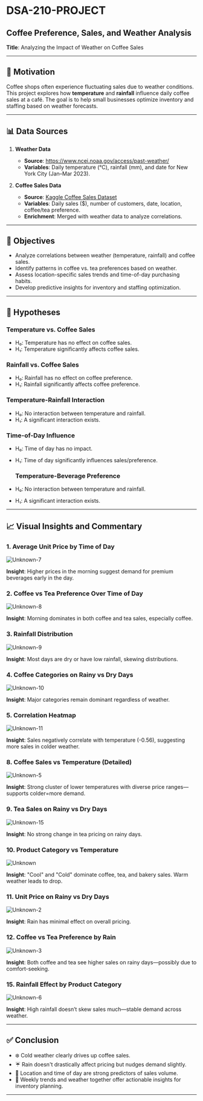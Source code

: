 
# DSA-210-PROJECT
## Coffee Preference, Sales, and Weather Analysis

**Title**: Analyzing the Impact of Weather on Coffee Sales

---

## 🧭 Motivation
Coffee shops often experience fluctuating sales due to weather conditions. This project explores how **temperature** and **rainfall** influence daily coffee sales at a café. The goal is to help small businesses optimize inventory and staffing based on weather forecasts.

---

## 📊 Data Sources
1. **Weather Data**
   - **Source**: https://www.ncei.noaa.gov/access/past-weather/
   - **Variables**: Daily temperature (°C), rainfall (mm), and date for New York City (Jan–Mar 2023).

2. **Coffee Sales Data**
   - **Source**: [Kaggle Coffee Sales Dataset](https://www.kaggle.com/datasets/ahmedabbas757/coffee-sales)
   - **Variables**: Daily sales ($), number of customers, date, location, coffee/tea preference.
   - **Enrichment**: Merged with weather data to analyze correlations.

---

## 🎯 Objectives
- Analyze correlations between weather (temperature, rainfall) and coffee sales.
- Identify patterns in coffee vs. tea preferences based on weather.
- Assess location-specific sales trends and time-of-day purchasing habits.
- Develop predictive insights for inventory and staffing optimization.

---

## 🔬 Hypotheses
### Temperature vs. Coffee Sales
- H₀: Temperature has no effect on coffee sales.
- H₁: Temperature significantly affects coffee sales.

### Rainfall vs. Coffee Sales
- H₀: Rainfall has no effect on coffee preference.
- H₁: Rainfall significantly affects coffee preference.

### Temperature-Rainfall Interaction
- H₀: No interaction between temperature and rainfall.
- H₁: A significant interaction exists.

### Time-of-Day Influence
- H₀: Time of day has no impact.
- H₁: Time of day significantly influences sales/preference.
  
  ### Temperature-Beverage Preference
- H₀: No interaction between temperature and rainfall.
- H₁: A significant interaction exists.


---

## 📈 Visual Insights and Commentary

### 1. Average Unit Price by Time of Day

![Unknown-7](https://github.com/user-attachments/assets/66a267f2-097f-424e-a2ed-6d968709cd67)

**Insight**: Higher prices in the morning suggest demand for premium beverages early in the day.

### 2. Coffee vs Tea Preference Over Time of Day
![Unknown-8](https://github.com/user-attachments/assets/909507d8-23c0-471b-919a-340f4e653a36)

**Insight**: Morning dominates in both coffee and tea sales, especially coffee.

### 3. Rainfall Distribution
![Unknown-9](https://github.com/user-attachments/assets/06269ef9-9ec7-4fe9-b042-1c499539ef7b)

**Insight**: Most days are dry or have low rainfall, skewing distributions.

### 4. Coffee Categories on Rainy vs Dry Days
![Unknown-10](https://github.com/user-attachments/assets/a192dde6-1ded-45ae-a0a3-aa6fabb675ad)
 
**Insight**: Major categories remain dominant regardless of weather.

### 5. Correlation Heatmap
![Unknown-11](https://github.com/user-attachments/assets/c6cc531f-aa05-4200-96db-9ce62c144a1a)

**Insight**: Sales negatively correlate with temperature (-0.56), suggesting more sales in colder weather.

### 8. Coffee Sales vs Temperature (Detailed)
![Unknown-5](https://github.com/user-attachments/assets/efd2fa29-d277-4bc2-be7b-05a3127ef993)

**Insight**: Strong cluster of lower temperatures with diverse price ranges—supports colder=more demand.

### 9. Tea Sales on Rainy vs Dry Days
![Unknown-15](https://github.com/user-attachments/assets/14015bcf-99e3-4aad-b24f-849f49b1e364)
 
**Insight**: No strong change in tea pricing on rainy days.

### 10. Product Category vs Temperature
![Unknown](https://github.com/user-attachments/assets/fc81a652-6958-4747-9dc9-33a6957d3206)

**Insight**: "Cool" and "Cold" dominate coffee, tea, and bakery sales. Warm weather leads to drop.

### 11. Unit Price on Rainy vs Dry Days
![Unknown-2](https://github.com/user-attachments/assets/2740cc21-5ae9-4860-9e21-e3c4c68c1a06)

**Insight**: Rain has minimal effect on overall pricing.

### 12. Coffee vs Tea Preference by Rain
![Unknown-3](https://github.com/user-attachments/assets/ca8838c4-1700-401e-91f8-3d1b53ddfa67)

**Insight**: Both coffee and tea see higher sales on rainy days—possibly due to comfort-seeking.

### 15. Rainfall Effect by Product Category
![Unknown-6](https://github.com/user-attachments/assets/45cf3706-1956-4503-aa29-7dbea570fd28)

**Insight**: High rainfall doesn’t skew sales much—stable demand across weather.

---

## ✅ Conclusion
- ❄️ Cold weather clearly drives up coffee sales.
- ☔ Rain doesn't drastically affect pricing but nudges demand slightly.
- 📍 Location and time of day are strong predictors of sales volume.
- 📅 Weekly trends and weather together offer actionable insights for inventory planning.

---


